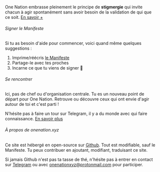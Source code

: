 One Nation embrasse pleinement le principe de **stigmergie** qui invite chacun à agir spontanément sans avoir besoin de la validation de qui que ce soit. [En savoir +](#faq-stigmergie)

###### Signer le Manifeste

Si tu as besoin d'aide pour commencer, voici quand même quelques suggestions : 

1. Imprime/réécris [le Manifeste](#manifest)
2. Partage-le avec tes proches
3. Incarne ce que tu viens de signer 🥳 

###### Se rencontrer

Ici, pas de chef ou d'organisation centrale. Tu es un nouveau point de départ pour One Nation. Retrouve ou découvre ceux qui ont envie d'agir autour de toi et c'est parti ! 

N'hésite pas à faire un tour sur Telegram, il y a du monde avec qui faire connaissance. [En savoir plus](#faq-contribuer)

###### À propos de onenation.xyz

Ce site est hébergé en open-source sur [Github](https://github.com/onenationxyz/onenation). Tout est modifiable, sauf le Manifeste. Tu peux contribuer en ajoutant, modifiant, traduisant ce site.

Si jamais Github n'est pas ta tasse de thé, n'hésite pas à entrer en contact sur [Telegram](#faq-contribuer) ou avec onenationxyz@protonmail.com pour participer.
